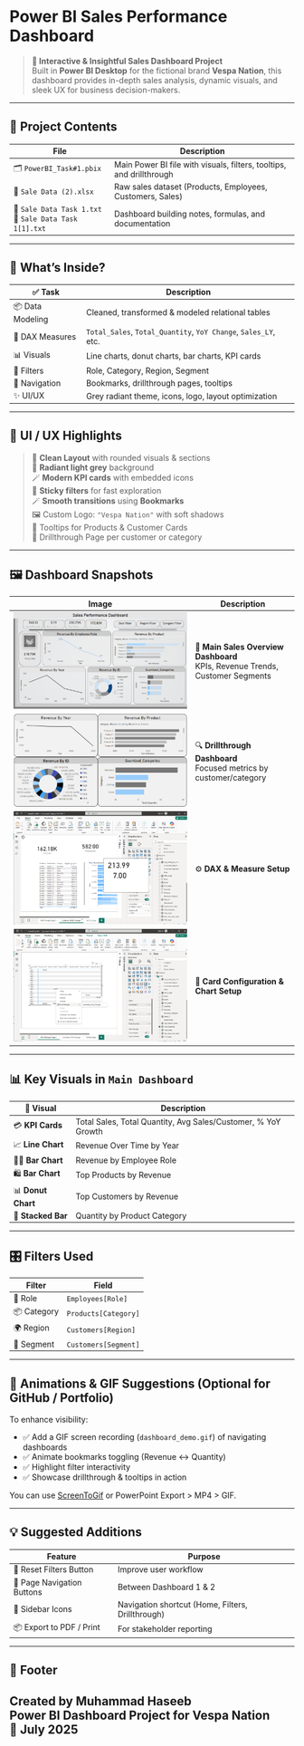 # **Power BI Sales Performance Dashboard**

> **🚀 Interactive & Insightful Sales Dashboard Project**  
> Built in **Power BI Desktop** for the fictional brand **Vespa Nation**, this dashboard provides in-depth sales analysis, dynamic visuals, and sleek UX for business decision-makers.

---

## 🧰 Project Contents

| File                                                      | Description                                                          |
| --------------------------------------------------------- | -------------------------------------------------------------------- |
| 🗂️ `PowerBI_Task#1.pbix`                                 | Main Power BI file with visuals, filters, tooltips, and drillthrough |
| 📄 `Sale Data (2).xlsx`                                   | Raw sales dataset (Products, Employees, Customers, Sales)            |
| 📝 `Sale Data Task 1.txt`<br>📝 `Sale Data Task 1[1].txt` | Dashboard building notes, formulas, and documentation                |

---

## 🧠 What’s Inside?

| ✅ Task           | Description                                                     |
| ---------------- | --------------------------------------------------------------- |
| 📦 Data Modeling | Cleaned, transformed & modeled relational tables                |
| 🧮 DAX Measures  | `Total_Sales`, `Total_Quantity`, `YoY Change`, `Sales_LY`, etc. |
| 📊 Visuals       | Line charts, donut charts, bar charts, KPI cards                |
| 🎯 Filters       | Role, Category, Region, Segment                                 |
| 🧭 Navigation    | Bookmarks, drillthrough pages, tooltips                         |
| ✨ UI/UX          | Grey radiant theme, icons, logo, layout optimization            |

---

## 🎨 UI / UX Highlights

> 🧊 **Clean Layout** with rounded visuals & sections  
> 💠 **Radiant light grey** background  
> 🪄 **Modern KPI cards** with embedded icons  
> 📎 **Sticky filters** for fast exploration  
> 🪄 **Smooth transitions** using **Bookmarks**  
> 🖼 Custom Logo: `"Vespa Nation"` with soft shadows  
> 🧰 Tooltips for Products & Customer Cards  
> 🧪 Drillthrough Page per customer or category  

---

## 🖼️ Dashboard Snapshots

| Image                                                                 | Description                                                                     |
| --------------------------------------------------------------------- | ------------------------------------------------------------------------------- |
| ![Main Dashboard](3.png) | 🧭 **Main Sales Overview Dashboard**<br>KPIs, Revenue Trends, Customer Segments |
| ![Drillthrough Page](4.png) | 🔍 **Drillthrough Dashboard**<br>Focused metrics by customer/category           |
| ![DAX Setup](1.png) | ⚙️ **DAX & Measure Setup**                                                      |
| ![Chart Setup](2.png) | 🧩 **Card Configuration & Chart Setup**                                         |

---

## 📊 Key Visuals in `Main Dashboard`

| 🔷 Visual           | Description                                                   |
| ------------------- | ------------------------------------------------------------- |
| 💳 **KPI Cards**    | Total Sales, Total Quantity, Avg Sales/Customer, % YoY Growth |
| 📈 **Line Chart**   | Revenue Over Time by Year                                     |
| 🧑‍💼 **Bar Chart** | Revenue by Employee Role                                      |
| 🛍️ **Bar Chart**   | Top Products by Revenue                                       |
| 📊 **Donut Chart**  | Top Customers by Revenue                                      |
| 🎯 **Stacked Bar**  | Quantity by Product Category                                  |

---

## 🎛️ Filters Used

| Filter      | Field                |
| ----------- | -------------------- |
| 🔹 Role     | `Employees[Role]`    |
| 📦 Category | `Products[Category]` |
| 🌍 Region   | `Customers[Region]`  |
| 🧾 Segment  | `Customers[Segment]` |

---

## 🎥 Animations & GIF Suggestions (Optional for GitHub / Portfolio)

To enhance visibility:

* ✅ Add a GIF screen recording (`dashboard_demo.gif`) of navigating dashboards
* ✅ Animate bookmarks toggling (Revenue ↔ Quantity)
* ✅ Highlight filter interactivity
* ✅ Showcase drillthrough & tooltips in action

You can use [ScreenToGif](https://www.screentogif.com/) or PowerPoint Export > MP4 > GIF.

---

## 💡 Suggested Additions

| Feature                    | Purpose                                           |
| -------------------------- | ------------------------------------------------- |
| 🔁 Reset Filters Button    | Improve user workflow                             |
| 🧭 Page Navigation Buttons | Between Dashboard 1 & 2                           |
| 📌 Sidebar Icons           | Navigation shortcut (Home, Filters, Drillthrough) |
| 📦 Export to PDF / Print   | For stakeholder reporting                         |

---

## 🧾 Footer

Created by **Muhammad Haseeb**  
Power BI Dashboard Project for Vespa Nation  
📅 July 2025
---
